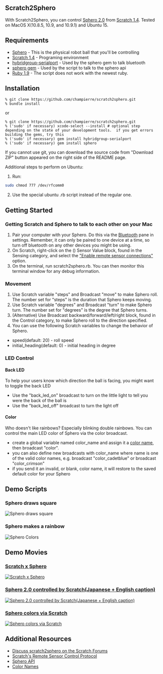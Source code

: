 ## Scratch2Sphero

With Scratch2Sphero, you can control [Sphero 2.0](http://www.gosphero.com/) from [Scratch 1.4](http://scratch.mit.edu). Tested on MacOS X(10.8.5, 10.9, and 10.9.1) and Ubuntu 15.

## Requirements

- [Sphero](http://www.gosphero.com/) - This is the physical robot ball that you'll be controlling
- [Scratch 1.4](http://scratch.mit.edu/scratch_1.4/) - Programing environment
- [hybridgroup-serialport](https://github.com/hybridgroup/ruby-serialport/) - Used by the sphero gem to talk bluetooth
- [sphero gem](https://github.com/hybridgroup/sphero/) - Used by the script to talk to the sphero api
- [Ruby 1.9]() - The script does not work with the newest ruby.

## Installation

```
% git clone https://github.com/champierre/scratch2sphero.git
% bundle install
```

or

```
% git clone https://github.com/champierre/scratch2sphero.git
% ('sudo' if necessary) xcode-select --install # optional step depending on the state of your development tools.  if you get errors building the gems, try this
% ('sudo' if necessary) gem install hybridgroup-serialport
% ('sudo' if necessary) gem install sphero
```

If you cannot use git, you can download the source code from "Download ZIP" button appeared on the right side of the README page.

Additional steps to perform on Ubuntu:

1. Run:
```sh
sudo chmod 777 /dev/rfcomm0
```
2. Use the special ubuntu .rb script instead of the regular one.

## Getting Started

### Getting Scratch and Sphero to talk to each other on your Mac

1. Pair your computer with your Sphero.  Do this via the [Bluetooth](https://www.apple.com/support/bluetooth/) pane in settings. Remember, it can only be paired to one device at a time, so turn off bluetooth on any other devices you might be using.
2. On Scratch, right-click on the () Sensor Value block, found in the Sensing category, and 
select the ["Enable remote sensor connections"](http://wiki.scratch.mit.edu/wiki/Remote_Sensors_Protocol) option.
3. On the terminal, run scratch2sphero.rb.  You can then monitor this terminal window for any debug information.

### Movement

1. Use Scratch variable "steps" and Broadcast "move" to make Sphero roll. The number set for "steps" is the duration that Sphero keeps moving.
2. Use Scratch variable "degrees" and Broadcast "turn" to make Sphero turn. The number set for "degrees" is the degree that Sphero turns.
3. (Alternative) Use Broadcast backward/forward/left/right block, found in the Control category, to make Sphero roll to the direction specified. 
4. You can use the following Scratch variables to change the behavior of Sphero.

- speed(default: 20) - roll speed
- initial_heading(default: 0) - initial heading in degree

### LED Control

#### Back LED

  To help your users know which direction the ball is facing, you might want to toggle the back LED

- Use the "back_led_on" broadcast to turn on the little light to tell you were the back of the ball is
- Use the "back_led_off" broadcast to turn the light off

#### Color

  Who doesn't like rainbows?  Especially blinking double rainbows.  You can control the main LED color of Sphero via the color broadcast.
  
- create a global variable named color_name and assign it a [color name](http://www.w3schools.com/html/html_colornames.asp), then broadcast "color".
- you can also define new broadcasts with color_name where name is one of the valid color names, e.g. broadcast "color_cadetblue" or broadcast "color_crimson"
- if you send it an invalid, or blank, color name, it will restore to the saved default color for your Sphero

## Demo Scripts

### Sphero draws square

![Sphero draws square](https://dl.dropboxusercontent.com/u/385564/scratch2sphero/sphero_square.png)

### Sphero makes a rainbow

![Sphero Colors](https://dl.dropboxusercontent.com/s/aghyq2h02mt8vnp/sphero_colors_screenshot.png)

## Demo Movies

### [Scratch x Sphero](https://www.youtube.com/watch?v=aHL03UHULm0)

[![Scratch x Sphero](http://img.youtube.com/vi/aHL03UHULm0/0.jpg)](https://www.youtube.com/watch?v=aHL03UHULm0) 

### [Sphero 2.0 controlled by Scratch(Japanese + English caption)](https://www.youtube.com/watch?v=qCeJ6_UKnk4)

[![Sphero 2.0 controlled by Scratch(Japanese + English caption)](http://img.youtube.com/vi/qCeJ6_UKnk4/0.jpg)](https://www.youtube.com/watch?v=qCeJ6_UKnk4)

### [Sphero colors via Scratch](https://www.youtube.com/watch?v=UoYA4e8f9Ns)

[![Sphero colors via Scratch](http://img.youtube.com/vi/UoYA4e8f9Ns/0.jpg)](https://www.youtube.com/watch?v=UoYA4e8f9Ns)

## Additional Resources

- [Discuss scratch2sphero on the Scratch Forums](http://scratch.mit.edu/discuss/topic/21808/)
- [Scratch's Remote Sensor Control Protocol](http://wiki.scratch.mit.edu/wiki/Remote_Sensors_Protocol)
- [Sphero API](http://orbotixinc.github.io/Sphero-Docs/docs/sphero-api/)
- [Color Names](http://www.w3schools.com/html/html_colornames.asp)
